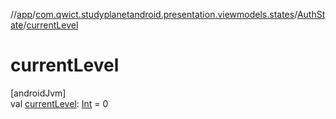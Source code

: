 //[app](../../../index.md)/[com.qwict.studyplanetandroid.presentation.viewmodels.states](../index.md)/[AuthState](index.md)/[currentLevel](current-level.md)

# currentLevel

[androidJvm]\
val [currentLevel](current-level.md): [Int](https://kotlinlang.org/api/latest/jvm/stdlib/kotlin/-int/index.html) = 0
